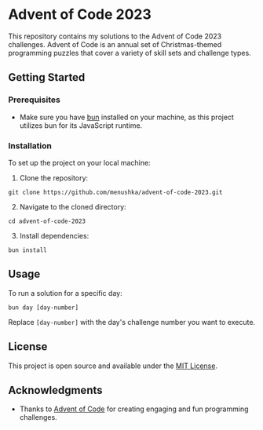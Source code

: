 # Advent of Code 2023

This repository contains my solutions to the Advent of Code 2023 challenges. Advent of Code is an annual set of Christmas-themed programming puzzles that cover a variety of skill sets and challenge types.

## Getting Started

### Prerequisites

- Make sure you have [bun](https://bun.sh) installed on your machine, as this project utilizes bun for its JavaScript runtime.

### Installation

To set up the project on your local machine:

1. Clone the repository:
```
git clone https://github.com/menushka/advent-of-code-2023.git
```

2. Navigate to the cloned directory:
```
cd advent-of-code-2023
```

3. Install dependencies:
```
bun install
```

## Usage

To run a solution for a specific day:
```
bun day [day-number]
```

Replace `[day-number]` with the day's challenge number you want to execute.

## License

This project is open source and available under the [MIT License](LICENSE).

## Acknowledgments

- Thanks to [Advent of Code](https://adventofcode.com/) for creating engaging and fun programming challenges.
